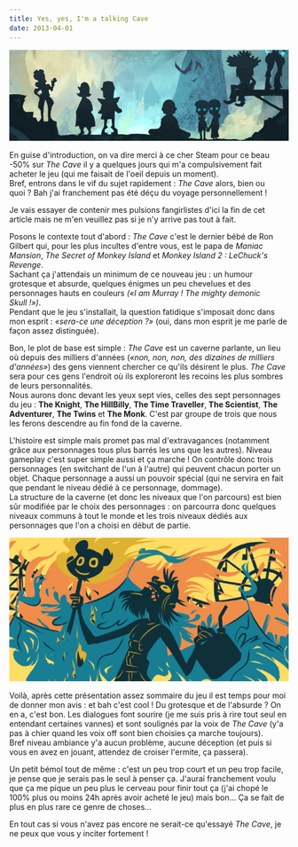 ```yaml
---
title: Yes, yes, I'm a talking Cave
date: 2013-04-01
---
```


![The Cave](/content/blog/2013/04/the-cave/tc1.jpg)

En guise d'introduction, on va dire merci à ce cher Steam pour ce beau -50% sur *The Cave* il y a quelques jours qui m'a compulsivement fait acheter le jeu (qui me faisait de l'oeil depuis un moment).  
Bref, entrons dans le vif du sujet rapidement&nbsp;: *The Cave* alors, bien ou quoi&nbsp;? Bah j'ai franchement pas été déçu du voyage personnellement&nbsp;!

Je vais essayer de contenir mes pulsions fangirlistes d'ici la fin de cet article mais ne m'en veuillez pas si je n'y arrive pas tout à fait.

<!--more-->

Posons le contexte tout d'abord&nbsp;: *The Cave* c'est le dernier bébé de Ron Gilbert qui, pour les plus incultes d'entre vous, est le papa de *Maniac Mansion*, *The Secret of Monkey Island* et *Monkey Island 2&nbsp;: LeChuck's Revenge*.  
Sachant ça j'attendais un minimum de ce nouveau jeu : un humour grotesque et absurde, quelques énigmes un peu chevelues et des personnages hauts en couleurs *(«I am Murray&nbsp;! The mighty demonic Skull&nbsp;!»)*.  
Pendant que le jeu s'installait, la question fatidique s'imposait donc dans mon esprit : *«sera-ce une déception&nbsp;?»* (oui, dans mon esprit je me parle de façon assez distinguée).  

Bon, le plot de base est simple : *The Cave* est un caverne parlante, un lieu où depuis des milliers d'années (*«non, non, non, des dizaines de milliers d'années»*) des gens viennent chercher ce qu'ils désirent le plus. *The Cave* sera pour ces gens l'endroit où ils exploreront les recoins les plus sombres de leurs personnalités.  
Nous aurons donc devant les yeux sept vies, celles des sept personnages du jeu : **The Knight**, **The HillBilly**, **The Time Traveller**, **The Scientist**, **The Adventurer**, **The Twins** et **The Monk**. C'est par groupe de trois que nous les ferons descendre au fin fond de la caverne.  

L'histoire est simple mais promet pas mal d'extravagances (notamment grâce aux personnages tous plus barrés les uns que les autres). Niveau gameplay c'est super simple aussi et ça marche&nbsp;! On contrôle donc trois personnages (en switchant de l'un à l'autre) qui peuvent chacun porter un objet. Chaque personnage a aussi un pouvoir spécial (qui ne servira en fait que pendant le niveau dédié à ce personnage, dommage).  
La structure de la caverne (et donc les niveaux que l'on parcours) est bien sûr modifiée par le choix des personnages&nbsp;: on parcourra donc quelques niveaux communs à tout le monde et les trois niveaux dédiés aux personnages que l'on a choisi en début de partie.  

![The Cave](/content/blog/2013/04/the-cave/tc2.jpg)

Voilà, après cette présentation assez sommaire du jeu il est temps pour moi de donner mon avis&nbsp;: et bah c'est cool&nbsp;! Du grotesque et de l'absurde&nbsp;? On en a, c'est bon. Les dialogues font sourire (je me suis pris à rire tout seul en entendant certaines vannes) et sont soulignés par la voix de *The Cave* (y'a pas à chier quand les voix off sont bien choisies ça marche toujours).  
Bref niveau ambiance y'a aucun problème, aucune déception (et puis si vous en avez en jouant, attendez de croiser l'ermite, ça passera).  

Un petit bémol tout de même&nbsp;: c'est un peu trop court et un peu trop facile, je pense que je serais pas le seul à penser ça. J'aurai franchement voulu que ça me pique un peu plus le cerveau pour finir tout ça (j'ai chopé le 100% plus ou moins 24h après avoir acheté le jeu) mais bon… Ça se fait de plus en plus rare ce genre de choses…

En tout cas si vous n'avez pas encore ne serait-ce qu'essayé *The Cave*, je ne peux que vous y inciter fortement&nbsp;!
